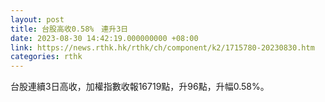 ```yaml
---
layout: post
title: 台股高收0.58%　連升3日
date: 2023-08-30 14:42:19.000000000 +08:00
link: https://news.rthk.hk/rthk/ch/component/k2/1715780-20230830.htm
categories: rthk
---
```


台股連續3日高收，加權指數收報16719點，升96點，升幅0.58%。
